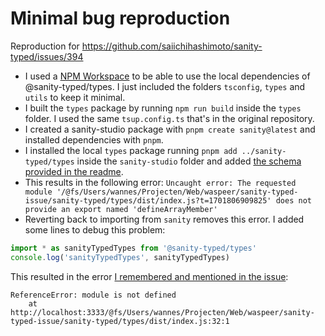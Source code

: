 # Minimal bug reproduction

Reproduction for https://github.com/saiichihashimoto/sanity-typed/issues/394

- I used a [NPM Workspace](https://docs.npmjs.com/cli/v7/using-npm/workspaces) to be able to use the local dependencies of @sanity-typed/types. I just included the folders `tsconfig`, `types` and `utils` to keep it minimal.
- I built the `types` package by running `npm run build` inside the `types` folder. I used the same `tsup.config.ts` that's in the original repository.
- I created a sanity-studio package with `pnpm create sanity@latest` and installed dependencies with `pnpm`.
- I installed the local `types` package running `pnpm add ../sanity-typed/types` inside the `sanity-studio` folder and added [the schema provided in the readme](https://github.com/saiichihashimoto/sanity-typed/tree/main/packages/types#usage).
- This results in the following error: `Uncaught error: The requested module '/@fs/Users/wannes/Projecten/Web/waspeer/sanity-typed-issue/sanity-typed/types/dist/index.js?t=1701806909825' does not provide an export named 'defineArrayMember'`
- Reverting back to importing from `sanity` removes this error. I added some lines to debug this problem:

```ts
import * as sanityTypedTypes from '@sanity-typed/types'
console.log('sanityTypedTypes', sanityTypedTypes)
```

This resulted in the error [I remembered and mentioned in the issue](https://github.com/saiichihashimoto/sanity-typed/issues/394#issuecomment-1837611478):

```
ReferenceError: module is not defined
    at http://localhost:3333/@fs/Users/wannes/Projecten/Web/waspeer/sanity-typed-issue/sanity-typed/types/dist/index.js:32:1
```
